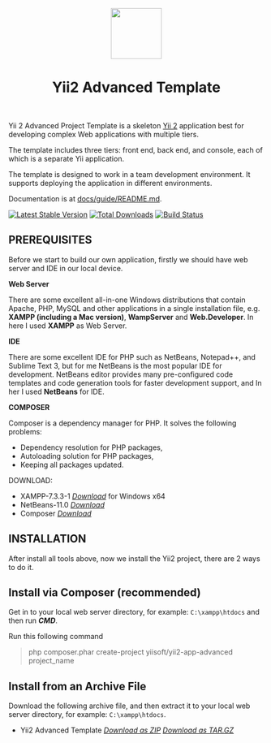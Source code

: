 <p align="center">
    <a href="https://github.com/yiisoft" target="_blank">
        <img src="https://avatars0.githubusercontent.com/u/993323" height="100px">
    </a>
    <h1 align="center">Yii2 Advanced Template</h1>
    <br>
</p>

Yii 2 Advanced Project Template is a skeleton [Yii 2](http://www.yiiframework.com/) application best for
developing complex Web applications with multiple tiers.

The template includes three tiers: front end, back end, and console, each of which
is a separate Yii application.

The template is designed to work in a team development environment. It supports
deploying the application in different environments.

Documentation is at [docs/guide/README.md](docs/guide/README.md).

[![Latest Stable Version](https://img.shields.io/packagist/v/yiisoft/yii2-app-advanced.svg)](https://packagist.org/packages/yiisoft/yii2-app-advanced)
[![Total Downloads](https://img.shields.io/packagist/dt/yiisoft/yii2-app-advanced.svg)](https://packagist.org/packages/yiisoft/yii2-app-advanced)
[![Build Status](https://travis-ci.org/yiisoft/yii2-app-advanced.svg?branch=master)](https://travis-ci.org/yiisoft/yii2-app-advanced)

## PREREQUISITES
Before we start to build our own application, firstly we should have web server and IDE in our local device.

**Web Server**

There are some excellent all-in-one Windows distributions that contain Apache, PHP, MySQL and other applications in a single installation file, e.g. **XAMPP (including a Mac version)**, **WampServer** and **Web.Developer**. In here I used **XAMPP** as Web Server.

**IDE**

There are some excellent IDE for PHP such as NetBeans, Notepad++, and Sublime Text 3, but for me NetBeans is the most popular IDE for development. NetBeans editor provides many pre-configured code templates and code generation tools for faster development support, and In her I used **NetBeans** for IDE.

**COMPOSER**

Composer is a dependency manager for PHP. It solves the following problems:
- Dependency resolution for PHP packages,
- Autoloading solution for PHP packages,
- Keeping all packages updated.


DOWNLOAD:

- XAMPP-7.3.3-1 [_Download_](https://pages.github.com/) for Windows x64    
- NetBeans-11.0 [_Download_](https://pages.github.com/)
- Composer [_Download_](http://bit.ly/2Kp6Y24)

## INSTALLATION
After install all tools above, now we install the Yii2 project, there are 2 ways to do it.

## Install via Composer (recommended)
Get in to your local web server directory, for example: `C:\xampp\htdocs` and then run **_CMD_**.

Run this following command
> php composer.phar create-project yiisoft/yii2-app-advanced project_name

## Install from an Archive File
Download the following archive file, and then extract it to your local web server directory, for example: `C:\xampp\htdocs`.
- Yii2 Advanced Template [_Download as ZIP_](http://bit.ly/2Ge50xh) [_Download as TAR.GZ_](http://bit.ly/2Z4e27F)
